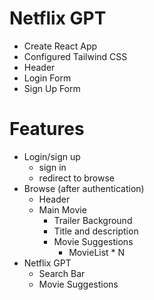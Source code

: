 # Netflix GPT

- Create React App
- Configured Tailwind CSS
- Header 
- Login Form
- Sign Up Form


# Features

- Login/sign up
  - sign in
  - redirect to browse
- Browse (after authentication)
  - Header
  - Main Movie
    - Trailer Background
    - Title and description
    - Movie Suggestions
      - MovieList \* N
- Netflix GPT
  - Search Bar
  - Movie Suggestions
